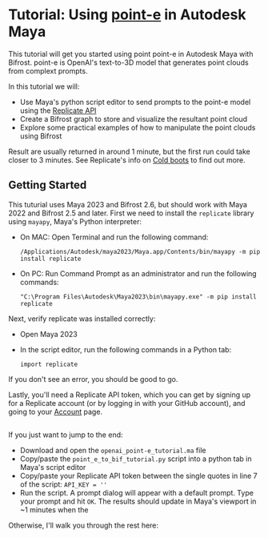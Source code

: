# Tutorial: Using [point-e](https://github.com/openai/point-e) in Autodesk Maya

This tutorial will get you started using point point-e in Autodesk Maya with Bifrost. point-e is OpenAI's text-to-3D model that generates point clouds from complext prompts.

In this tutorial we will:
- Use Maya's python script editor to send prompts to the point-e model using the [Replicate API](https://replicate.com/cjwbw/point-e)
- Create a Bifrost graph to store and visualize the resultant point cloud
- Explore some practical examples of how to manipulate the point clouds using Bifrost

Result are usually returned in around 1 minute, but the first run could take closer to 3 minutes. See Replicate's info on [Cold boots](https://replicate.com/docs/how-does-replicate-work#cold-boots) to find out more.

## Getting Started
This tuturial uses Maya 2023 and Bifrost 2.6, but should work with Maya 2022 and Bifrost 2.5 and later.
First we need to install the `replicate` library using `mayapy`, Maya's Python interpreter:

- On MAC: Open Terminal and run the following command:
    ```
    /Applications/Autodesk/maya2023/Maya.app/Contents/bin/mayapy -m pip install replicate
    ```

- On PC: Run Command Prompt as an administrator and run the following commands:
    ```
    "C:\Program Files\Autodesk\Maya2023\bin\mayapy.exe" -m pip install replicate
    ```

Next, verify replicate was installed correctly:

- Open Maya 2023
- In the script editor, run the following commands in a Python tab:

    ```
    import replicate
    ```

If you don't see an error, you should be good to go.

Lastly, you'll need a Replicate API token, which you can get by signing up for a Replicate account (or by logging in with your GitHub account), and going to your [Account](https://replicate.com/account) page.

##
If you just want to jump to the end:
- Download and open the `openai_point-e_tutorial.ma` file
- Copy/paste the `point_e_to_bif_tutorial.py` script into a python tab in Maya's script editor
- Copy/paste your Replicate API token between the single quotes in line 7 of the script: `API_KEY = ''`
- Run the script. A prompt dialog will appear with a default prompt. Type your prompt and hit `OK`. The results should update in Maya's viewport in ~1 minutes when the 

Otherwise, I'll walk you through the rest here:
